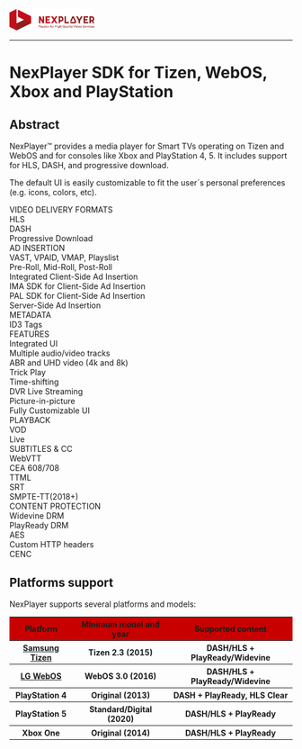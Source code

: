 <a id="introduction-top"> </a>


<img width="30%" text-align="center" src="./_images/logo.png" alt="logo of docsify-awesome repository" >

***

# NexPlayer SDK for Tizen, WebOS, Xbox and PlayStation<!-- {docsify-ignore-all} -->

## Abstract
NexPlayer™ provides a media player for Smart TVs operating on Tizen and WebOS and for consoles like Xbox and PlayStation 4, 5. It includes support for HLS, DASH, and progressive download.

The default UI is easily customizable to fit the user&#xB4;s personal preferences (e.g. icons, colors, etc).

<section class="abstractTable">
  <div class="gridColumn">
    <div class="titleCell">VIDEO DELIVERY FORMATS</div>
    <div class="contentCell">
      <div>HLS </div>      
      <div>DASH </div>  
      <div>Progressive Download </div>
    </div>
    <div class="titleCell">AD INSERTION</div>
    <div class="contentCell">
      <div>VAST, VPAID, VMAP, Playslist </div>      
      <div>Pre-Roll, Mid-Roll, Post-Roll </div>
      <div>Integrated Client-Side Ad Insertion </div>
      <div>IMA SDK for Client-Side Ad Insertion </div>
      <div>PAL SDK for Client-Side Ad Insertion </div>
      <div>Server-Side Ad Insertion </div>
    </div>
    <div class="titleCell">METADATA</div>
    <div class="contentCell">
      <div>ID3 Tags</div>
    </div>
  </div>
  <div class="gridColumn">
    <div class="titleCell">FEATURES</div>
    <div class="contentCell">
      <div>Integrated UI </div>         
      <div>Multiple audio/video tracks </div>      
      <div>ABR and UHD video (4k and 8k) </div>
      <div>Trick Play </div>     
      <div>Time-shifting </div>   
      <div>DVR Live Streaming </div>   
      <div>Picture-in-picture </div>   
      <div>Fully Customizable UI </div>     
    </div>
  </div>
  <div class="gridColumn">
    <div class="titleCell">PLAYBACK</div>
    <div class="contentCell">
      <div>VOD </div>      
      <div>Live </div>  
    </div>
    <div class="titleCell">SUBTITLES & CC</div>
    <div class="contentCell">
      <div>WebVTT </div>      
      <div>CEA 608/708 </div> 
      <div>TTML </div> 
      <div>SRT </div> 
      <div>SMPTE-TT(2018+) </div> 
    </div>
    <div class="titleCell">CONTENT PROTECTION</div>
    <div class="contentCell">
      <div>Widevine DRM </div>      
      <div>PlayReady DRM </div>       
      <div>AES </div>
      <div>Custom HTTP headers</div>   
      <div>CENC </div>     
    </div>
  </div>
</section>

## Platforms support

NexPlayer supports several platforms and models:

<table style="display: table">
  <tbody>
    <tr>
      <th class="titles" bgcolor="#C80000" scope="row">Platform </th>   
      <th class="titles" bgcolor="#C80000" scope="row">Minimum model and year</th>   
      <th class="titles" bgcolor="#C80000" scope="row">Supported content</th>              
    </tr>
    <tr>
      <th  scope="row"><a href="https://developer.samsung.com/smarttv/develop/specifications/tv-model-groups.html">Samsung Tizen</a></th>      
      <th  scope="row"><span>Tizen 2.3 (2015)</span> </th>       
      <th  scope="row"><span>DASH/HLS + PlayReady/Widevine</span></th>       
    </tr>
    <tr>
       <th  scope="row"> <a href="https://webostv.developer.lge.com/discover/specifications/supported-media-formats/">LG WebOS</a></th>      
      <th  scope="row">WebOS 3.0 (2016)</th>         
      <th  scope="row">DASH/HLS + PlayReady/Widevine</th>         
    </tr>
    <tr>
      <th  scope="row">PlayStation 4</th>      
      <th  scope="row"><span>Original (2013)</span></th>   
      <th  scope="row"><span>DASH + PlayReady, HLS Clear</span></th>   
    </tr>
    <tr>
      <th  scope="row">PlayStation 5</th>      
      <th  scope="row"><span>Standard/Digital (2020)</span></th>   
      <th  scope="row"><span>DASH/HLS + PlayReady</span></th>   
    </tr>
    <tr>
      <th  scope="row">Xbox One</th>      
      <th  scope="row"><span>Original (2014)</span></th>   
      <th  scope="row"><span>DASH/HLS + PlayReady</span></th>   
    </tr>
    <!-- <tr>
      <th  scope="row">Xbox Series S/X</th>      
      <th  scope="row"><span>-</span></th>   
    </tr> -->
  </tbody>
</table>
